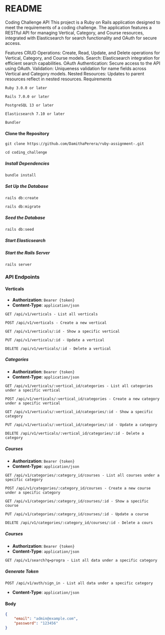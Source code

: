 # README

Coding Challenge API
This project is a Ruby on Rails application designed to meet the requirements of a coding challenge. The application features a RESTful API for managing Vertical, Category, and Course resources, integrated with Elasticsearch for search functionality and OAuth for secure access.

Features
CRUD Operations: Create, Read, Update, and Delete operations for Vertical, Category, and Course models.
Search: Elasticsearch integration for efficient search capabilities.
OAuth Authentication: Secure access to the API using OAuth.
Validation: Uniqueness validation for name fields across Vertical and Category models.
Nested Resources: Updates to parent resources reflect in nested resources.
Requirements

`Ruby 3.0.0 or later` 

`Rails 7.0.0 or later`

`PostgreSQL 13 or later`

`Elasticsearch 7.10 or later`

`Bundler`

#### Clone the Repository
`git clone https://github.com/DamithaPerera/ruby-assignment-.git`

`cd coding_challenge`

##### Install Dependencies
`bundle install`

##### Set Up the Database
`rails db:create`

`rails db:migrate`

##### Seed the Database
`rails db:seed`

##### Start Elasticsearch

##### Start the Rails Server
`rails server`


### API Endpoints


#### Verticals
- **Authorization**: `Bearer {token}`
- **Content-Type**: `application/json`

`GET /api/v1/verticals - List all verticals` 

`POST /api/v1/verticals - Create a new vertical`

`GET /api/v1/verticals/:id - Show a specific vertical`

`PUT /api/v1/verticals/:id - Update a vertical`

`DELETE /api/v1/verticals/:id - Delete a vertical`

##### Categories
- **Authorization**: `Bearer {token}`
- **Content-Type**: `application/json`

`GET /api/v1/verticals/:vertical_id/categories - List all categories under a specific vertical`

`POST /api/v1/verticals/:vertical_id/categories - Create a new category under a specific vertical`

`GET /api/v1/verticals/:vertical_id/categories/:id - Show a specific category`

`PUT /api/v1/verticals/:vertical_id/categories/:id - Update a category`

`DELETE /api/v1/verticals/:vertical_id/categories/:id - Delete a category`

##### Courses
- **Authorization**: `Bearer {token}`
- **Content-Type**: `application/json`

`GET /api/v1/categories/:category_id/courses - List all courses under a specific category`

`POST /api/v1/categories/:category_id/courses - Create a new course under a specific category`

`GET /api/v1/categories/:category_id/courses/:id - Show a specific course`

`PUT /api/v1/categories/:category_id/courses/:id - Update a course`

`DELETE /api/v1/categories/:category_id/courses/:id - Delete a cours`

##### Courses
- **Authorization**: `Bearer {token}`
- **Content-Type**: `application/json`

`GET /api/v1/search?q=progra - List all data under a specific category`

##### Generate Token
`POST /api/v1/auth/sign_in - List all data under a specific category`

- **Content-Type**: `application/json`

#### Body

```json
{
    "email": "admin@example.com",
    "password": "123456"
}
